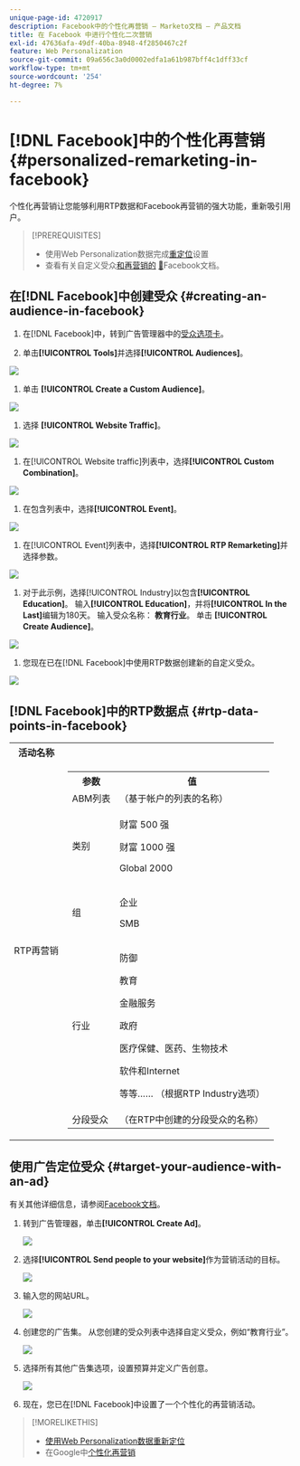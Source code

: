 ```yaml
---
unique-page-id: 4720917
description: Facebook中的个性化再营销 — Marketo文档 — 产品文档
title: 在 Facebook 中进行个性化二次营销
exl-id: 47636afa-49df-40ba-8948-4f2850467c2f
feature: Web Personalization
source-git-commit: 09a656c3a0d0002edfa1a61b987bff4c1dff33cf
workflow-type: tm+mt
source-wordcount: '254'
ht-degree: 7%

---
```


# [!DNL Facebook]中的个性化再营销 {#personalized-remarketing-in-facebook}

个性化再营销让您能够利用RTP数据和Facebook再营销的强大功能，重新吸引用户。

>[!PREREQUISITES]
>
>* 使用Web Personalization数据完成[重定位](/help/marketo/product-docs/web-personalization/website-retargeting/retargeting-with-web-personalization-data.md)设置
>* 查看有关自定义受众[和再营销的](https://developers.facebook.com/docs/ads-for-websites/website-custom-audiences/getting-started#install-the-pixel) [&#128279;](https://developers.facebook.com/docs/ads-for-websites/website-custom-audiences/getting-started#install-the-pixel)Facebook文档。

## 在[!DNL Facebook]中创建受众 {#creating-an-audience-in-facebook}

1. 在[!DNL Facebook]中，转到广告管理器中的[受众选项卡](https://www.facebook.com/ads/audience_manager)。

1. 单击&#x200B;**[!UICONTROL Tools]**&#x200B;并选择&#x200B;**[!UICONTROL Audiences]**。

![](assets/one-1.png)

1. 单击 **[!UICONTROL Create a Custom Audience]**。

![](assets/two-1.png)

1. 选择 **[!UICONTROL Website Traffic]**。

![](assets/image2015-1-19-16-3a32-3a2.png)

1. 在[!UICONTROL Website traffic]列表中，选择&#x200B;**[!UICONTROL Custom Combination]**。

![](assets/image2015-1-19-16-3a33-3a21.png)

1. 在包含列表中，选择&#x200B;**[!UICONTROL Event]**。

![](assets/image2015-1-19-16-3a34-3a9.png)

1. 在[!UICONTROL Event]列表中，选择&#x200B;**[!UICONTROL RTP Remarketing]**&#x200B;并选择参数。

![](assets/image2015-1-19-16-3a52-3a29.png)

1. 对于此示例，选择[!UICONTROL Industry]以包含&#x200B;**[!UICONTROL Education]**。 输入&#x200B;**[!UICONTROL Education]**，并将&#x200B;**[!UICONTROL In the Last]**&#x200B;编辑为180天。 输入受众名称： **教育行业**。 单击 **[!UICONTROL Create Audience]**。

![](assets/image2015-1-19-16-3a56-3a15.png)

1. 您现在已在[!DNL Facebook]中使用RTP数据创建新的自定义受众。

![](assets/image2015-1-19-16-3a59-3a2.png)

## [!DNL Facebook]中的RTP数据点 {#rtp-data-points-in-facebook}

<table>
 <tbody>
  <tr>
   <th>活动名称</th>
   <th> </th>
  </tr>
  <tr>
   <td>RTP再营销</td>
   <td>
    <div>
     <table>
      <tbody>
       <tr>
        <th>参数</th>
        <th>值</th>
       </tr>
       <tr>
        <td>ABM列表</td>
        <td>（基于帐户的列表的名称）</td>
       </tr>
       <tr>
        <td colspan="1">类别</td>
        <td colspan="1"><p>财富 500 强</p><p>财富 1000 强</p><p>Global 2000</p></td>
       </tr>
       <tr>
        <td colspan="1">组</td>
        <td colspan="1"><p>企业</p><p>SMB</p></td>
       </tr>
       <tr>
        <td>行业</td>
        <td><p>防御</p><p>教育</p><p>金融服务</p><p>政府</p><p>医疗保健、医药、生物技术</p><p>软件和Internet</p><p>等等…… （根据RTP Industry选项）</p></td>
       </tr>
       <tr>
        <td colspan="1">分段受众</td>
        <td colspan="1">（在RTP中创建的分段受众的名称）</td>
       </tr>
      </tbody>
     </table>
    </div></td>
  </tr>
 </tbody>
</table>

## 使用广告定位受众 {#target-your-audience-with-an-ad}

有关其他详细信息，请参阅[Facebook文档](https://developers.facebook.com/docs/ads-for-websites/website-custom-audiences/getting-started#target-your-audience)。

1. 转到广告管理器，单击&#x200B;**[!UICONTROL Create Ad]**。

   ![](assets/image2015-1-19-17-3a10-3a19.png)

1. 选择&#x200B;**[!UICONTROL Send people to your website]**&#x200B;作为营销活动的目标。

   ![](assets/image2015-1-19-17-3a11-3a20.png)

1. 输入您的网站URL。

   ![](assets/image2015-1-19-17-3a12-3a39.png)

1. 创建您的广告集。 从您创建的受众列表中选择自定义受众，例如“教育行业”。

   ![](assets/image2015-1-19-17-3a18-3a13.png)

1. 选择所有其他广告集选项，设置预算并定义广告创意。

   ![](assets/image2015-1-19-17-3a19-3a25.png)

1. 现在，您已在[!DNL Facebook]中设置了一个个性化的再营销活动。

>[!MORELIKETHIS]
>
>* [使用Web Personalization数据重新定位](/help/marketo/product-docs/web-personalization/website-retargeting/retargeting-with-web-personalization-data.md)
>* 在Google中[个性化再营销](/help/marketo/product-docs/web-personalization/website-retargeting/personalized-remarketing-in-google.md)
